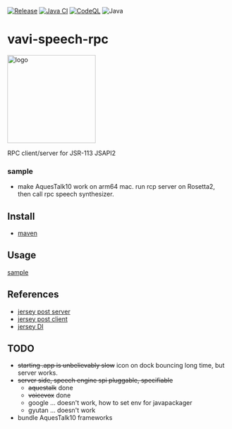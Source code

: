 [![Release](https://jitpack.io/v/umjammer/vavi-speech-rpc.svg)](https://jitpack.io/#umjammer/vavi-speech-rpc)
[![Java CI](https://github.com/umjammer/vavi-speech-rpc/actions/workflows/maven.yml/badge.svg)](https://github.com/umjammer/vavi-speech-rpc/actions/workflows/maven.yml)
[![CodeQL](https://github.com/umjammer/vavi-speech-rpc/actions/workflows/codeql.yml/badge.svg)](https://github.com/umjammer/vavi-speech-rpc/actions/workflows/codeql.yml)
![Java](https://img.shields.io/badge/Java-17-b07219)

# vavi-speech-rpc

<img alt="logo" src="https://github.com/umjammer/vavi-speech-rpc/assets/493908/347e3f8e-4fbf-469d-aa16-c09b8b3962f0" width="200" />

RPC client/server for JSR-113 JSAPI2

### sample

 * make AquesTalk10 work on arm64 mac. run rcp server on Rosetta2, then call rpc speech synthesizer.

## Install

 * [maven](https://jitpack.io/#umjammer/vavi-speech-rpc)

## Usage

 [sample](src/test/java/vavi/speech/rpc/jsapi2/TestCase.java) 

## References

 * [jersey post server](https://stackoverflow.com/questions/29183274/jax-rs-jersey-rest-webservice-posting-a-array-generated-by-input-from-user)
 * [jersey post client](https://qiita.com/noobar/items/a96e07e441241b1e0215)
 * [jersey DI](https://qiita.com/atti/items/3f6f43c5168323344427)

## TODO

 * ~~starting .app is unbelievably slow~~ icon on dock bouncing long time, but server works. 
 * ~~server side, speech engine spi pluggable, specifiable~~
   * ~~aquestalk~~ done
   * ~~voicevox~~ done
   * google ... doesn't work, how to set env for javapackager
   * gyutan ... doesn't work
 * bundle AquesTalk10 frameworks